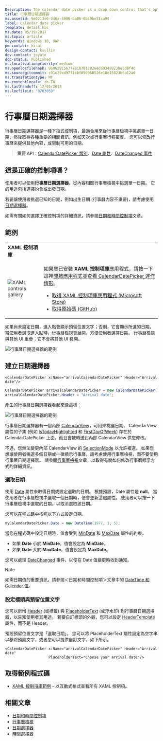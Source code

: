 ```yaml
---
Description: The calendar date picker is a drop down control that’s optimized for picking a single date from a calendar view where contextual information like the day of the week or fullness of the calendar is important.
title: 行事曆日期選擇器
ms.assetid: 9e0213e0-046a-4906-ba86-0b49be51ca99
label: Calendar date picker
template: detail.hbs
ms.date: 05/19/2017
ms.topic: article
keywords: Windows 10, UWP
pm-contact: kisai
design-contact: ksulliv
dev-contact: joyate
doc-status: Published
ms.localizationpriority: medium
ms.openlocfilehash: 960628156777e18781c82eeda9348823be3dbf4c
ms.sourcegitcommit: c01c29cd97f1cbf050950526e18e15823b6a12a0
ms.translationtype: MT
ms.contentlocale: zh-TW
ms.lasthandoff: 12/05/2018
ms.locfileid: "8703059"
---
```

# <a name="calendar-date-picker"></a>行事曆日期選擇器

 

行事曆日期選擇器是一種下拉式控制項，最適合用來從行事曆檢視中挑選單一日期，然後取得各種重要的相關資訊，例如天次或行事曆行程密度。 您可以修改行事曆來提供其他內容，或限制可用的日期。

> **重要 API**：[CalendarDatePicker 類別](https://msdn.microsoft.com/library/windows/apps/xaml/windows.ui.xaml.controls.calendardatepicker.aspx)、[Date 屬性](https://msdn.microsoft.com/library/windows/apps/xaml/windows.ui.xaml.controls.calendardatepicker.date.aspx)、[DateChanged 事件](https://msdn.microsoft.com/library/windows/apps/xaml/windows.ui.xaml.controls.calendardatepicker.datechanged.aspx)


## <a name="is-this-the-right-control"></a>這是正確的控制項嗎？
使用者可以使用**行事曆日期選擇器**，從內容相關行事曆檢視中挑選單一日期。 它的用途包括選擇約會或出發日期。

若要讓使用者挑選已知的日期，例如出生日期 (行事曆內容不重要)，請考慮使用[日期選擇器](date-picker.md)。

如需有關如何選擇正確控制項的詳細資訊，請參閱[日期和時間控制項](date-and-time.md)文章。

## <a name="examples"></a>範例

<table>
<th align="left">XAML 控制項庫<th>
<tr>
<td><img src="images/xaml-controls-gallery-sm.png" alt="XAML controls gallery"></img></td>
<td>
    <p>如果您已安裝 <strong style="font-weight: semi-bold">XAML 控制項庫</strong>應用程式，請按一下這裡<a href="xamlcontrolsgallery:/item/CalendarDatePicker">開啟應用程式並查看 CalendarDatePicker 運作情形</a>。</p>
    <ul>
    <li><a href="https://www.microsoft.com/store/productId/9MSVH128X2ZT">取得 XAML 控制項庫應用程式 (Microsoft Store)</a></li>
    <li><a href="https://github.com/Microsoft/Windows-universal-samples/tree/master/Samples/XamlUIBasics">取得原始碼 (GitHub)</a></li>
    </ul>
</td>
</tr>
</table>

如果尚未設定日期，進入點會顯示預留位置文字；否則，它會顯示所選的日期。 當使用者選取進入點時，行事曆檢視會展開，方便使用者選擇日期。 行事曆檢視與其他 UI 重疊；它不會將其他 UI 移開。

![行事曆日期選擇器的範例](images/calendar-date-picker-2-views.png)

## <a name="create-a-date-picker"></a>建立日期選擇器

```xaml
<CalendarDatePicker x:Name="arrivalCalendarDatePicker" Header="Arrival date"/>
```

```csharp
CalendarDatePicker arrivalCalendarDatePicker = new CalendarDatePicker();
arrivalCalendarDatePicker.Header = "Arrival date";
```

產生的行事曆日期選擇器看起來像這樣︰

![行事曆日期選擇器的範例](images/calendar-date-picker-closed.png)

行事曆日期選擇器有一個內部 [CalendarView](https://msdn.microsoft.com/library/windows/apps/xaml/windows.ui.xaml.controls.calendarview.aspx)，可用來挑選日期。 CalendarView 屬性的子集 (例如 [IsTodayHighlighted](https://msdn.microsoft.com/library/windows/apps/xaml/windows.ui.xaml.controls.calendardatepicker.istodayhighlighted.aspx) 和 [FirstDayOfWeek](https://msdn.microsoft.com/library/windows/apps/xaml/windows.ui.xaml.controls.calendardatepicker.firstdayofweek.aspx)) 存在於 CalendarDatePicker 上面，而且會被轉送到內部 CalendarView 供您修改。 

不過，您無法變更內部 CalendarView 的 [SelectionMode](https://msdn.microsoft.com/library/windows/apps/xaml/windows.ui.xaml.controls.calendarview.selectionmode.aspx) 以允許複選。 如果您想讓使用者挑選多個日期或一律顯示行事曆，請考慮使用行事曆檢視，而不要使用行事曆日期選擇器。 請參閱[行事曆檢視](calendar-view.md)文章，以取得有關如何修改行事曆顯示方式的詳細資訊。

### <a name="selecting-dates"></a>選取日期

使用 [Date](https://msdn.microsoft.com/library/windows/apps/xaml/windows.ui.xaml.controls.calendardatepicker.date.aspx) 屬性來取得日期或設定選取的日期。 根據預設，Date 屬性是 **null**。 當使用者在行事曆檢視中選取一個日期時，便會更新這個屬性。 使用者可以按一下行事曆檢視中選取的日期，以取消選取該日期。 

您可以在程式碼中按照以下方式設定日期。

```csharp
myCalendarDatePicker.Date = new DateTime(1977, 1, 5);
```

當您在程式碼中設定日期時，值會受到 [MinDate](https://msdn.microsoft.com/library/windows/apps/xaml/windows.ui.xaml.controls.calendardatepicker.mindate.aspx) 和 [MaxDate](https://msdn.microsoft.com/library/windows/apps/xaml/windows.ui.xaml.controls.calendardatepicker.maxdate.aspx) 屬性的約束。
- 如果 **Date** 小於 **MinDate**，值會設定為 **MinDate**。
- 如果 **Date** 大於 **MaxDate**，值會設定為 **MaxDate**。

您可以處理 [DateChanged](https://msdn.microsoft.com/library/windows/apps/xaml/windows.ui.xaml.controls.calendardatepicker.datechanged.aspx) 事件，以便在 Date 值變更時收到通知。

> [!NOTE]
如需日期值的重要資訊，請參閱＜日期和時間控制項＞文章中的 [DateTime 和 Calendar 值](date-and-time.md#datetime-and-calendar-values)。

### <a name="setting-a-header-and-placeholder-text"></a>設定標頭與預留位置文字

您可以新增 [Header](https://msdn.microsoft.com/library/windows/apps/xaml/windows.ui.xaml.controls.calendardatepicker.header.aspx) (或標籤) 與 [PlaceholderText](https://msdn.microsoft.com/library/windows/apps/xaml/windows.ui.xaml.controls.calendardatepicker.placeholdertext.aspx) (或浮水印) 到行事曆日期選擇器，以告知使用者其用途。 若要自訂標頭的外觀，您可以設定 [HeaderTemplate](https://msdn.microsoft.com/library/windows/apps/xaml/windows.ui.xaml.controls.calendardatepicker.headertemplate.aspx) 屬性，而不是 Header。

預設預留位置文字是「選取日期」。 您可以將 PlaceholderText 屬性設定為空字串以移除預設文字，或者您可以提供自訂文字，如下所示。

```xaml
<CalendarDatePicker x:Name="arrivalCalendarDatePicker" Header="Arrival date" 
                    PlaceholderText="Choose your arrival date"/>
```

## <a name="get-the-sample-code"></a>取得範例程式碼

- [XAML 控制項庫範例](https://github.com/Microsoft/Windows-universal-samples/tree/master/Samples/XamlUIBasics) - 以互動式格式查看所有 XAML 控制項。

## <a name="related-articles"></a>相關文章

- [日期和時間控制項](date-and-time.md)
- [行事曆檢視](calendar-view.md)
- [日期選擇器](date-picker.md)
- [時間選擇器](time-picker.md)
